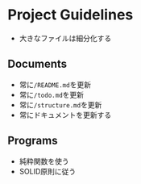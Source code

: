 # Project Guidelines

* 大きなファイルは細分化する

## Documents

* 常に`/README.md`を更新
* 常に`/todo.md`を更新
* 常に`/structure.md`を更新
* 常にドキュメントを更新する

## Programs

* 純粋関数を使う
* SOLID原則に従う
